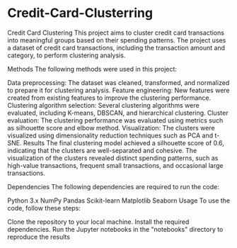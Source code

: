 # Credit-Card-Clusterring
Credit Card Clustering
This project aims to cluster credit card transactions into meaningful groups based on their spending patterns. The project uses a dataset of credit card transactions, including the transaction amount and category, to perform clustering analysis.

Methods
The following methods were used in this project:

Data preprocessing: The dataset was cleaned, transformed, and normalized to prepare it for clustering analysis.
Feature engineering: New features were created from existing features to improve the clustering performance.
Clustering algorithm selection: Several clustering algorithms were evaluated, including K-means, DBSCAN, and hierarchical clustering.
Cluster evaluation: The clustering performance was evaluated using metrics such as silhouette score and elbow method.
Visualization: The clusters were visualized using dimensionality reduction techniques such as PCA and t-SNE.
Results
The final clustering model achieved a silhouette score of 0.6, indicating that the clusters are well-separated and cohesive. The visualization of the clusters revealed distinct spending patterns, such as high-value transactions, frequent small transactions, and occasional large transactions.

Dependencies
The following dependencies are required to run the code:

Python 3.x
NumPy
Pandas
Scikit-learn
Matplotlib
Seaborn
Usage
To use the code, follow these steps:

Clone the repository to your local machine.
Install the required dependencies.
Run the Jupyter notebooks in the "notebooks" directory to reproduce the results

